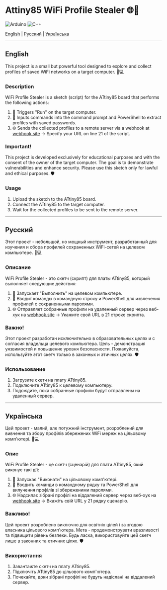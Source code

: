 # Attiny85 WiFi Profile Stealer 🌐🔑

![Arduino](https://img.shields.io/badge/-Arduino-00979D?style=for-the-badge&logo=Arduino&logoColor=white)
![C++](https://img.shields.io/badge/c++-%2300599C.svg?style=for-the-badge&logo=c%2B%2B&logoColor=white)

[English](#english) | [Русский](#русский) | [Українська](#українська)

---

## English

This project is a small but powerful tool designed to explore and collect profiles of saved WiFi networks on a target computer. 📶💻

### Description

WiFi Profile Stealer is a sketch (script) for the ATtiny85 board that performs the following actions:

1. 🚀 Triggers "Run" on the target computer.
2. 💼 Inputs commands into the command prompt and PowerShell to extract profiles with saved passwords.
3. 🌐 Sends the collected profiles to a remote server via a webhook at [webhook.site](https://webhook.site/) -> Specify your URL on line 21 of the script.

### Important!

This project is developed exclusively for educational purposes and with the consent of the owner of the target computer. The goal is to demonstrate vulnerabilities and enhance security. Please use this sketch only for lawful and ethical purposes. 🛡️

### Usage

1. Upload the sketch to the ATtiny85 board.
2. Connect the ATtiny85 to the target computer.
3. Wait for the collected profiles to be sent to the remote server.

---

## Русский

Этот проект - небольшой, но мощный инструмент, разработанный для изучения и сбора профилей сохраненных WiFi-сетей на целевом компьютере. 📶💻

### Описание

WiFi Profile Stealer - это скетч (скрипт) для платы ATtiny85, который выполняет следующие действия:

1. 🚀 Запускает "Выполнить" на целевом компьютере.
2. 💼 Вводит команды в командную строку и PowerShell для извлечения профилей с сохраненными паролями.
3. 🌐 Отправляет собранные профили на удаленный сервер через веб-хук на [webhook.site](https://webhook.site/) -> Укажите свой URL в 21 строке скрипта.

### Важно!

Этот проект разработан исключительно в образовательных целях и с согласия владельца целевого компьютера. Цель - демонстрация уязвимостей и повышение уровня безопасности. Пожалуйста, используйте этот скетч только в законных и этичных целях. 🛡️

### Использование

1. Загрузите скетч на плату ATtiny85.
2. Подключите ATtiny85 к целевому компьютеру.
3. Подождите, пока собранные профили будут отправлены на удаленный сервер.

---

## Українська

Цей проект - малий, але потужний інструмент, розроблений для вивчення та збору профілів збережених WiFi мереж на цільовому комп'ютері. 📶💻

### Опис

WiFi Profile Stealer - це скетч (сценарій) для плати ATtiny85, який виконує такі дії:

1. 🚀 Запускає "Виконати" на цільовому комп'ютері.
2. 💼 Вводить команди в командному рядку та PowerShell для вилучення профілів зі збереженими паролями.
3. 🌐 Надсилає зібрані профілі на віддалений сервер через веб-хук на [webhook.site](https://webhook.site/) -> Вкажіть свій URL у 21 рядку сценарію.

### Важливо!

Цей проект розроблено виключно для освітніх цілей і за згодою власника цільового комп'ютера. Мета - продемонструвати вразливості та підвищити рівень безпеки. Будь ласка, використовуйте цей скетч лише в законних та етичних цілях. 🛡️

### Використання

1. Завантажте скетч на плату ATtiny85.
2. Підключіть ATtiny85 до цільового комп'ютера.
3. Почекайте, доки зібрані профілі не будуть надіслані на віддалений сервер.
